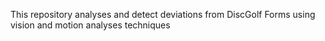 This repository analyses and detect deviations from DiscGolf Forms using vision and motion analyses techniques
